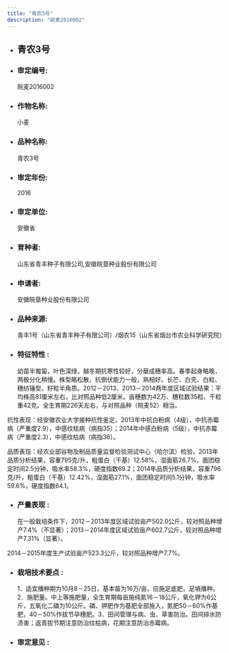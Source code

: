 ```yaml
---
title: "青农3号"
description: "皖麦2016002"
---
```

* ## 青农3号
* ###  审定编号:  
   皖麦2016002

*  ### 作物名称:  
   小麦

*   ###  品种名称: 
    青农3号

*   ### 审定年份: 
    2016

*   ### 审定单位:  
    安徽省

*   ### 育种者:  
    山东省青丰种子有限公司,安徽皖垦种业股份有限公司

*   ### 申请者:  
    安徽皖垦种业股份有限公司

*   ### 品种来源:  
    青丰1号（山东省青丰种子有限公司）/烟农15（山东省烟台市农业科学研究院）


*   ### 特征特性 : 
    幼苗半匍匐，叶色深绿，越冬期抗寒性较好，分蘖成穗率高。春季起身略晚，两极分化稍慢。株型略松散，抗倒伏能力一般，熟相好。长芒、白壳、白粒、穗纺锤型，籽粒半角质。2012－2013、2013－2014两年度区域试验结果：平均株高81厘米左右，比对照品种低2厘米。亩穗数为42万、穗粒数35粒、千粒重42克。全生育期226天左右，与对照品种（皖麦52）相当。
抗性表现：经安徽农业大学接种抗性鉴定，2013年中抗白粉病（4级），中抗赤霉病（严重度2.9），中感纹枯病（病指35）；2014年中感白粉病（5级），中抗赤霉病（严重度2.3），中感纹枯病（病指36）。
品质表现：经农业部谷物及制品质量监督检验测试中心（哈尔滨）检验，2013年品质分析结果，容重795克/升，粗蛋白（干基）12.58%，湿面筋26.7%，面团稳定时间2.5分钟，吸水率58.3%，硬度指数69.2；2014年品质分析结果，容重796克/升，粗蛋白（干基）12.42%，湿面筋27.1%，面团稳定时间5.1分钟，吸水率59.6%，硬度指数64.1。


*   ### 产量表现 : 
    在一般栽培条件下，2012－2013年度区域试验亩产502.0公斤，较对照品种增产7.4%（不显著）；2013－2014年度区域试验亩产602.7公斤，较对照品种增产7.31%（显著）。
2014－2015年度生产试验亩产523.3公斤，较对照品种增产7.7%。


*   ### 栽培技术要点 : 
    1．适宜播种期为10月8－25日，基本苗为16万/亩，应施足底肥，足墒播种。2．施肥量。中上等施肥量，全生育期每亩施纯氮16－18公斤，氧化钾为6公斤，五氧化二磷为10公斤。磷、钾肥作为基肥全部施入，氮肥50－60%作基肥，40－50%作拔节孕穗肥。3．田间管理与病、虫、草害防治。田间排水防渍害；返青拔节期注意防治纹枯病，花期注意防治赤霉病。


*   ### 审定意见 : 
    
